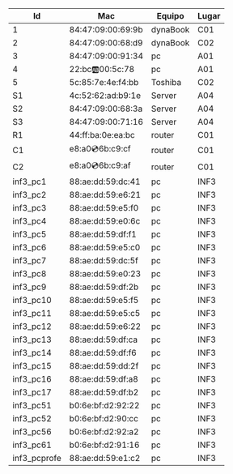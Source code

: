 | Id  |      Mac            | Equipo     |  Lugar   |
|-----|---------------------|------------|----------|
|  1  |  84:47:09:00:69:9b  |  dynaBook  |  C01     |
|  2  |  84:47:09:00:68:d9  |  dynaBook  |  C02     |
|  3  |  84:47:09:00:91:34  |  pc        |  A01     |   
|  4  |  22:bc:ab:00:5c:78  |  pc        |  A01     |
|  5  |  5c:85:7e:4e:f4:bb  |  Toshiba   |  C02     |
| S1  |  4c:52:62:ad:b9:1e  |  Server    |  A04     |
| S2  |  84:47:09:00:68:3a  |  Server    |  A04     |
| S3  |  84:47:09:00:71:16  |  Server    |  A04     |
| R1  |  44:ff:ba:0e:ea:bc  |  router    |  C01     |
| C1  |  e8:a0:cd:6b:c9:cf  |  router    |  C01     |
| C2  |  e8:a0:cd:6b:c9:af  |  router    |  C01     |
| inf3_pc1   | 88:ae:dd:59:dc:41   | pc     | INF3   |
| inf3_pc2   | 88:ae:dd:59:e6:21   | pc     | INF3   |
| inf3_pc3   | 88:ae:dd:59:e5:f0   | pc     | INF3   |
| inf3_pc4   | 88:ae:dd:59:e0:6c   | pc     | INF3   |
| inf3_pc5   | 88:ae:dd:59:df:f1   | pc     | INF3   |
| inf3_pc6   | 88:ae:dd:59:e5:c0   | pc     | INF3   |
| inf3_pc7   | 88:ae:dd:59:dc:5f   | pc     | INF3   |
| inf3_pc8   | 88:ae:dd:59:e0:23   | pc     | INF3   |
| inf3_pc9   | 88:ae:dd:59:df:2b   | pc     | INF3   |
| inf3_pc10  | 88:ae:dd:59:e5:f5   | pc     | INF3   |
| inf3_pc11  | 88:ae:dd:59:e5:c5   | pc     | INF3   |
| inf3_pc12  | 88:ae:dd:59:e6:22   | pc     | INF3   |
| inf3_pc13  | 88:ae:dd:59:df:ca   | pc     | INF3   |
| inf3_pc14  | 88:ae:dd:59:df:f6   | pc     | INF3   |
| inf3_pc15  | 88:ae:dd:59:dd:2f   | pc     | INF3   |
| inf3_pc16  | 88:ae:dd:59:df:a8   | pc     | INF3   |
| inf3_pc17  | 88:ae:dd:59:df:b2   | pc     | INF3   |
| inf3_pc51  | b0:6e:bf:d2:92:22   | pc     | INF3   |
| inf3_pc52  | b0:6e:bf:d2:90:cc   | pc     | INF3   |
| inf3_pc56  | b0:6e:bf:d2:92:a2   | pc     | INF3   |
| inf3_pc61  | b0:6e:bf:d2:91:16   | pc     | INF3   |
| inf3_pcprofe| 88:ae:dd:59:e1:c2  | pc     | INF3   |
